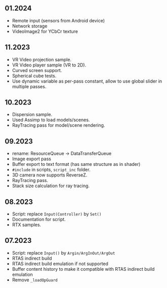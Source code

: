 ## 01.2024
- Remote input (sensors from Android device)
- Network storage
- VideoImage2 for YCbCr texture


## 11.2023
- VR Video projection sample.
- VR Video player sample (VR to 2D).
- Curved screen support.
- Spherical cube tests.
- Use dynamic variable as per-pass constant, allow to use global slider in multiple passes.


## 10.2023
- Dispersion sample.
- Used Assimp to load models/scenes.
- RayTracing pass for model/scene rendering.


## 09.2023

- rename: ResourceQueue -> DataTransferQueue
- Image export pass
- Buffer export to text format (has same structure as in shader)
- `#include` in scripts, `script_inc` folder.
- 3D camera now supports ReverseZ.
- RayTracing pass.
- Stack size calculation for ray tracing.


## 08.2023

- Script: replace `Input(Controller)` by `Set()`
- Documentation for script.
- RTX samples.


## 07.2023

- Script: replace `Input()` by `Argin/ArgInOut/ArgOut`
- RTAS indirect build
- RTAS indirect build emulation if not supported
- Buffer content history to make it compatible with RTAS indirect build emulation
- Remove `_loadOpGuard`
